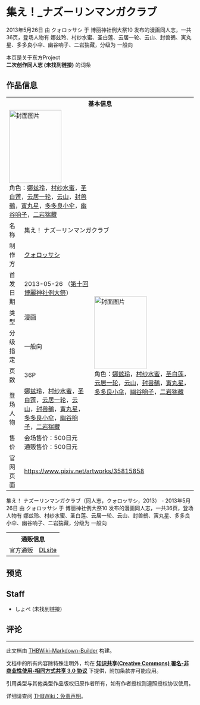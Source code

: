 # 集え！_ナズーリンマンガクラブ

<!-- source html: G:\repos\THBWiki-Markdown-Builder\THBWikiMarkdown\Temp\main\8\89\ns0%3A%E9%9B%86%E3%81%88%EF%BC%81_%E3%83%8A%E3%82%BA%E3%83%BC%E3%83%AA%E3%83%B3%E3%83%9E%E3%83%B3%E3%82%AC%E3%82%AF%E3%83%A9%E3%83%96.html -->

2013年5月26日 由 クォロッサシ 于 博丽神社例大祭10 发布的漫画同人志，一共36页，登场人物有 娜兹玲、村纱水蜜、圣白莲、云居一轮、云山、封兽鵺、寅丸星、多多良小伞、幽谷响子、二岩猯藏，分级为 一般向

本页是关于东方Project  
 **二次创作同人志 (未找到链接)** 的词条

## 作品信息

<table><tbody><tr><th colspan="3">基本信息</th></tr><tr><td class="cover-artwork-mobile" colspan="2"><a href="./文件-集え！_ナズーリンマンガクラブ封面.jpg.md" class="image" title="封面图片"><img alt="封面图片" src="https://upload.thwiki.cc/thumb/a/a9/%E9%9B%86%E3%81%88%EF%BC%81_%E3%83%8A%E3%82%BA%E3%83%BC%E3%83%AA%E3%83%B3%E3%83%9E%E3%83%B3%E3%82%AC%E3%82%AF%E3%83%A9%E3%83%96%E5%B0%81%E9%9D%A2.jpg/140px-%E9%9B%86%E3%81%88%EF%BC%81_%E3%83%8A%E3%82%BA%E3%83%BC%E3%83%AA%E3%83%B3%E3%83%9E%E3%83%B3%E3%82%AC%E3%82%AF%E3%83%A9%E3%83%96%E5%B0%81%E9%9D%A2.jpg" decoding="async" loading="lazy" width="140" height="196" srcset="https://upload.thwiki.cc/thumb/a/a9/%E9%9B%86%E3%81%88%EF%BC%81_%E3%83%8A%E3%82%BA%E3%83%BC%E3%83%AA%E3%83%B3%E3%83%9E%E3%83%B3%E3%82%AC%E3%82%AF%E3%83%A9%E3%83%96%E5%B0%81%E9%9D%A2.jpg/210px-%E9%9B%86%E3%81%88%EF%BC%81_%E3%83%8A%E3%82%BA%E3%83%BC%E3%83%AA%E3%83%B3%E3%83%9E%E3%83%B3%E3%82%AC%E3%82%AF%E3%83%A9%E3%83%96%E5%B0%81%E9%9D%A2.jpg 1.5x, https://upload.thwiki.cc/thumb/a/a9/%E9%9B%86%E3%81%88%EF%BC%81_%E3%83%8A%E3%82%BA%E3%83%BC%E3%83%AA%E3%83%B3%E3%83%9E%E3%83%B3%E3%82%AC%E3%82%AF%E3%83%A9%E3%83%96%E5%B0%81%E9%9D%A2.jpg/280px-%E9%9B%86%E3%81%88%EF%BC%81_%E3%83%8A%E3%82%BA%E3%83%BC%E3%83%AA%E3%83%B3%E3%83%9E%E3%83%B3%E3%82%AC%E3%82%AF%E3%83%A9%E3%83%96%E5%B0%81%E9%9D%A2.jpg 2x" data-file-width="536" data-file-height="750"></a><div class="cover-char">角色：<a href="./娜兹玲.md" title="娜兹玲">娜兹玲</a>，<a href="./村纱水蜜.md" title="村纱水蜜">村纱水蜜</a>，<a href="./圣白莲.md" title="圣白莲">圣白莲</a>，<a href="./云居一轮.md" title="云居一轮">云居一轮</a>，<a href="./云山.md" title="云山">云山</a>，<a href="./封兽鵺.md" title="封兽鵺">封兽鵺</a>，<a href="./寅丸星.md" title="寅丸星">寅丸星</a>，<a href="./多多良小伞.md" title="多多良小伞">多多良小伞</a>，<a href="./幽谷响子.md" title="幽谷响子">幽谷响子</a>，<a href="./二岩猯藏.md" title="二岩猯藏">二岩猯藏</a></div></td>
</tr><tr><td class="label">名称</td><td colspan="2"> 集え！ ナズーリンマンガクラブ </td></tr><tr><td class="label">制作方</td><td><a href="./クォロッサシ.md" title="クォロッサシ">クォロッサシ</a></td><td class="cover-artwork" rowspan="7" style="min-width:196px;"><a href="./文件-集え！_ナズーリンマンガクラブ封面.jpg.md" class="image" title="封面图片"><img alt="封面图片" src="https://upload.thwiki.cc/thumb/a/a9/%E9%9B%86%E3%81%88%EF%BC%81_%E3%83%8A%E3%82%BA%E3%83%BC%E3%83%AA%E3%83%B3%E3%83%9E%E3%83%B3%E3%82%AC%E3%82%AF%E3%83%A9%E3%83%96%E5%B0%81%E9%9D%A2.jpg/140px-%E9%9B%86%E3%81%88%EF%BC%81_%E3%83%8A%E3%82%BA%E3%83%BC%E3%83%AA%E3%83%B3%E3%83%9E%E3%83%B3%E3%82%AC%E3%82%AF%E3%83%A9%E3%83%96%E5%B0%81%E9%9D%A2.jpg" decoding="async" loading="lazy" width="140" height="196" srcset="https://upload.thwiki.cc/thumb/a/a9/%E9%9B%86%E3%81%88%EF%BC%81_%E3%83%8A%E3%82%BA%E3%83%BC%E3%83%AA%E3%83%B3%E3%83%9E%E3%83%B3%E3%82%AC%E3%82%AF%E3%83%A9%E3%83%96%E5%B0%81%E9%9D%A2.jpg/210px-%E9%9B%86%E3%81%88%EF%BC%81_%E3%83%8A%E3%82%BA%E3%83%BC%E3%83%AA%E3%83%B3%E3%83%9E%E3%83%B3%E3%82%AC%E3%82%AF%E3%83%A9%E3%83%96%E5%B0%81%E9%9D%A2.jpg 1.5x, https://upload.thwiki.cc/thumb/a/a9/%E9%9B%86%E3%81%88%EF%BC%81_%E3%83%8A%E3%82%BA%E3%83%BC%E3%83%AA%E3%83%B3%E3%83%9E%E3%83%B3%E3%82%AC%E3%82%AF%E3%83%A9%E3%83%96%E5%B0%81%E9%9D%A2.jpg/280px-%E9%9B%86%E3%81%88%EF%BC%81_%E3%83%8A%E3%82%BA%E3%83%BC%E3%83%AA%E3%83%B3%E3%83%9E%E3%83%B3%E3%82%AC%E3%82%AF%E3%83%A9%E3%83%96%E5%B0%81%E9%9D%A2.jpg 2x" data-file-width="536" data-file-height="750"></a><div class="cover-char">角色：<a href="./娜兹玲.md" title="娜兹玲">娜兹玲</a>，<a href="./村纱水蜜.md" title="村纱水蜜">村纱水蜜</a>，<a href="./圣白莲.md" title="圣白莲">圣白莲</a>，<a href="./云居一轮.md" title="云居一轮">云居一轮</a>，<a href="./云山.md" title="云山">云山</a>，<a href="./封兽鵺.md" title="封兽鵺">封兽鵺</a>，<a href="./寅丸星.md" title="寅丸星">寅丸星</a>，<a href="./多多良小伞.md" title="多多良小伞">多多良小伞</a>，<a href="./幽谷响子.md" title="幽谷响子">幽谷响子</a>，<a href="./二岩猯藏.md" title="二岩猯藏">二岩猯藏</a></div></td>
</tr><tr><td class="label">首发日期</td><td>2013-05-26&#160;（<a href="/展会作品列表?e=%E5%8D%9A%E4%B8%BD%E7%A5%9E%E7%A4%BE%E4%BE%8B%E5%A4%A7%E7%A5%AD%2310">第十回 博麗神社例大祭</a>）</td></tr><tr><td class="label">类型</td><td>漫画</td></tr><tr><td class="label">分级指定</td><td>一般向</td></tr><tr><td class="label">页数</td><td>36P</td></tr><tr><td class="label">登场人物</td><td><a href="./娜兹玲.md" title="娜兹玲">娜兹玲</a>，<a href="./村纱水蜜.md" title="村纱水蜜">村纱水蜜</a>，<a href="./圣白莲.md" title="圣白莲">圣白莲</a>，<a href="./云居一轮.md" title="云居一轮">云居一轮</a>，<a href="./云山.md" title="云山">云山</a>，<a href="./封兽鵺.md" title="封兽鵺">封兽鵺</a>，<a href="./寅丸星.md" title="寅丸星">寅丸星</a>，<a href="./多多良小伞.md" title="多多良小伞">多多良小伞</a>，<a href="./幽谷响子.md" title="幽谷响子">幽谷响子</a>，<a href="./二岩猯藏.md" title="二岩猯藏">二岩猯藏</a></td></tr><tr><td class="label">售价</td><td>会场售价：500日元<br>通贩售价：500日元</td></tr>
<tr><td class="label">官网页面</td><td colspan="2"><a rel="nofollow" class="external free" href="https://www.pixiv.net/artworks/35815858">https://www.pixiv.net/artworks/35815858</a></td></tr></tbody></table>

集え！ ナズーリンマンガクラブ（同人志，クォロッサシ，2013） - 2013年5月26日 由 クォロッサシ 于 博丽神社例大祭10 发布的漫画同人志，一共36页，登场人物有 娜兹玲、村纱水蜜、圣白莲、云居一轮、云山、封兽鵺、寅丸星、多多良小伞、幽谷响子、二岩猯藏，分级为 一般向

<table><tbody><tr><th colspan="3">通贩信息</th></tr><tr><td class="label">官方通贩</td><td colspan="2"><a rel="nofollow" class="external text" href="http://www.dlsite.com/home/work/=/product_id/RJ261959.html">DLsite</a></td></tr></tbody></table>



## 预览

## Staff
- しょぺ (未找到链接)


## 评论




---

此文档由 [THBWiki-Markdown-Builder](https://github.com/Delsin-Yu/THBWiki-Markdown-Builder) 构建。

文档中的所有内容除特殊注明外，均在 [**知识共享(Creative Commons) 署名-非商业性使用-相同方式共享 3.0 协议**](https://creativecommons.org/licenses/by-sa/3.0/deed.zh-hans) 下提供，附加条款亦可能应用。

引用类型与其他类型作品版权归原作者所有，如有作者授权则遵照授权协议使用。

详细请查阅 [THBWiki：免责声明](https://thbwiki.cc/THBWiki:%E5%85%8D%E8%B4%A3%E5%A3%B0%E6%98%8E)。

